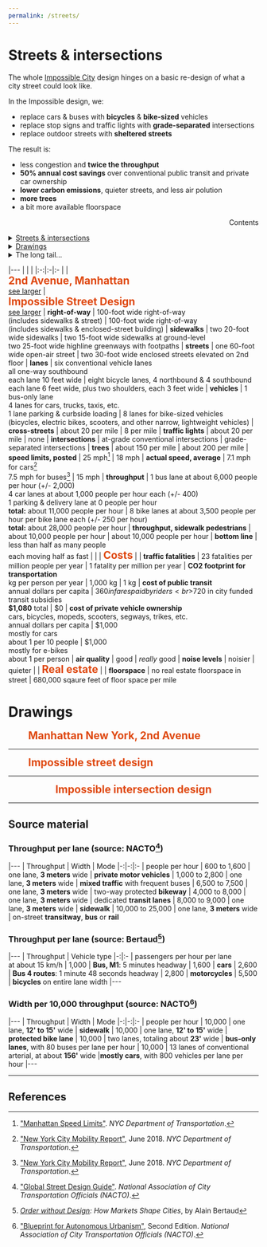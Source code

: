 ```yaml
---
permalink: /streets/
---
```

# <a name="streets"></a>Streets & intersections

<a name="summary"></a>The whole [Impossible City](/) design hinges on a basic re-design of what a city street could look like. 

In the Impossible design, we:
  * replace cars & buses with **bicycles** & **bike-sized** vehicles
  * replace stop signs and traffic lights with **grade-separated** intersections
  * replace outdoor streets with **sheltered streets**

The result is:
  * less congestion and **twice the throughput**
  * **50% annual cost savings** over conventional public transit and private car ownership
  * **lower carbon emissions**, quieter streets, and less air polution
  * **more trees**
  * a bit more available floorspace

<div id="contents-title">
  <div style="float:right;">Contents</div>
  <div id="contents-entries">
    <p>&nbsp;</p>
    <div>
      <details>
        <summary><a href="#streets">Streets & intersections</a></summary>
        <ul>
          <li><a href="#summary">Summary</a></li>
          <li><a href="#comparison">Comparison table</a></li>
        </ul>
      </details>
    </div>
    <div>
      <details>
        <summary><a href="#drawings">Drawings</a></summary>
        <ul>
          <li><a href="#manhattan">2nd Ave Manhattan drawing</a></li>
          <li><a href="#impossible">Impossible street design drawing</a></li>
          <li><a href="#intersection">Impossible intersection design drawing</a></li>
        </ul>
      </details>
    </div>
    <div>
      <details>
        <summary>The long tail...</summary>
        <ul>
          <li><a href="#sources">Source material</a></li>
          <li><a href="#references">References</a></li>
        </ul>
      </details>
    </div>
  </div>
</div>

<a name="comparison"></a>

  |---
  |  |  | 
  |:-:|:-|:-
  | | <object width="400" data="../svg/drawings/manhattan_ave.svg"></object><br><span style="font-size: 1.5em; font-weight: bold; color: #DF4911;">2nd Avenue, Manhattan</span><br><a href="#manhattan">see larger</a> | <object width="400"   data="../svg/drawings/impossible_ave.svg"></object><br><span style="font-size: 1.5em; font-weight: bold; color: #DF4911;">Impossible Street Design</span><br><a href="#impossible">see larger</a>
  | **right-of-way** | 100-foot wide right-of-way<br>(includes sidewalks & street) | 100-foot wide right-of-way<br>(includes sidewalks & enclosed-street building)
  | **sidewalks**    | two 20-foot wide sidewalks | two 15-foot wide sidewalks at ground-level <br> two 25-foot wide highline greenways with footpaths
  | **streets**      | one 60-foot wide open-air street      | two 30-foot wide enclosed streets elevated on 2nd floor
  | **lanes**        | six conventional vehicle lanes<br>all one-way southbound<br>each lane 10 feet wide | eight bicycle lanes, 4 northbound & 4 southbound<br>each lane 6 feet wide, plus two shoulders, each 3 feet wide
  | **vehicles**     | 1 bus-only lane<br> 4 lanes for cars, trucks, taxis, etc. <br> 1 lane parking & curbside loading | 8 lanes for bike-sized vehicles<br>(bicycles, electric bikes, scooters, and other narrow, lightweight vehicles)
  | **cross-streets** | about 20 per mile | 8 per mile
  | **traffic lights** | about 20 per mile | none
  | **intersections** | at-grade conventional intersections | grade-separated intersections
  | **trees** | about 150 per mile | about 200 per mile
  | **speed limits, posted** | 25 mph[^speed-limits] | 18 mph 
  | **actual speed, average** | 7.1 mph for cars[^nycdot] <br> 7.5 mph for buses[^nycdot] | 15 mph 
  | **throughput** | 1 bus lane at about 6,000 people per hour (+/- 2,000)<br> 4 car lanes at about 1,000 people per hour each (+/- 400)<br>1 parking & delivery lane at 0 people per hour<br>**total:** about 11,000 people per hour | 8 bike lanes at about 3,500 people per hour per bike lane each (+/- 250 per hour)<br>**total:** about 28,000 people per hour
  | **throughput, sidewalk pedestrians** | about 10,000 people per hour | about 10,000 people per hour
  | **bottom line** | less than half as many people<br>each moving half as fast | 
  |  | <a name="costs"></a><span style="font-size: 1.5em; font-weight: bold; color: #DF4911;">Costs</span> | 
  | **traffic fatalities** | 23 fatalities per million people per year | 1 fatality per million per year
  | **CO2 footprint for transportation**<br>kg per person per year | 1,000 kg | 1 kg
  | **cost of public transit**<br>annual dollars per capita | $360 in fares paid by riders<br>$720 in city funded transit subsidies<br>**$1,080** total | $0
  | **cost of private vehicle ownership**<br>cars, bicycles, mopeds, scooters, segways, trikes, etc.<br>annual dollars per capita | $1,000<br>mostly for cars<br>about 1 per 10 people | $1,000<br>mostly for e-bikes<br>about 1 per person
  | **air quality** | good | _really_ good
  | **noise levels** | noisier | quieter
  |  | <a name="costs"></a><span style="font-size: 1.5em; font-weight: bold; color: #DF4911;">Real estate</span> | 
  | **floorspace** | no real estate floorspace in street | 680,000 sqaure feet of floor space per mile


# <a name="drawings"></a>Drawings

<figure>
  <a name="manhattan"></a>

  <object width="800" data="../svg/drawings/manhattan_ave.svg"></object> 

  <figcaption style="font-size: 1.5em; font-weight: bold; color: #DF4911;">Manhattan New York, 2nd Avenue</figcaption>
</figure>


---


<figure>
  <a name="impossible"></a>

  <object width="800" data="../svg/drawings/impossible_ave.svg"></object> 

  <figcaption style="font-size: 1.5em; font-weight: bold; color: #DF4911;">Impossible street design</figcaption>
</figure>


---


<figure>
  <a name="intersection"></a>

  <object width="800" data="../svg/drawings/impossible_isometric.svg"> </object> 

  <figcaption style="font-size: 1.5em; font-weight: bold; color: #DF4911; text-align: center">Impossible intersection design</figcaption>
</figure>





---

## <a name="sources"></a>Source material

### <a name="throughput"></a>Throughput per lane (source: NACTO[^gsdg])

|---
| Throughput | Width | Mode 
|-:|-:|:-
| people per hour
| 600 to 1,600 | one lane, **3 meters** wide | **private motor vehicles**
| 1,000 to 2,800 | one lane, **3 meters** wide | **mixed traffic** with frequent buses
| 6,500 to 7,500 | one lane, **3 meters** wide | two-way protected **bikeway**
| 4,000 to 8,000 | one lane, **3 meters** wide | dedicated **transit lanes**
| 8,000 to 9,000 | one lane, **3 meters** wide | **sidewalk**
| 10,000 to 25,000 | one lane, **3 meters** wide | on-street **transitway**, **bus** or **rail**

### <a name="throughput"></a>Throughput per lane (source: Bertaud[^bertaud])

|---
| Throughput | Vehicle type
|-:|:-
| passengers per hour per lane<br>at about 15 km/h
| 1,000 | **Bus, M1**: 5 minutes headway
| 1,600 | **cars**
| 2,600 | **Bus 4 routes**: 1 minute 48 seconds headway
| 2,800 | **motorcycles**
| 5,500 | **bicycles** on entire lane width
|---


### <a name="throughput"></a>Width per 10,000 throughput (source: NACTO[^nacto])

|---
| Throughput | Width | Mode 
|-:|-:|:-
| people per hour
| 10,000 | one lane, **12' to 15'** wide | **sidewalk**
| 10,000 | one lane, **12' to 15'** wide | **protected bike lane** 
| 10,000 | two lanes, totaling about **23'** wide | **bus-only lanes**, with 80 buses per lane per hour
| 10,000 | 13 lanes of conventional arterial, at about **156'** wide |**mostly cars**, with 800 vehicles per lane per hour
|---

---

## <a name="references"></a>References

[^bertaud]: _[Order without Design](https://mitpress.mit.edu/books/order-without-design): How Markets Shape Cities_, by Alain Bertaud

[^gsdg]: ["Global Street Design Guide"](https://nacto.org/publication/global-street-design-guide/). _National Association of City Transportation Officials (NACTO)_.

[^nacto]: ["Blueprint for Autonomous Urbanism"](https://nacto.org/publication/bau2/), Second Edition. _National Association of City Transportation Officials (NACTO)_.

[^nycdot]: ["New York City Mobility Report"](http://www.nyc.gov/html/dot/downloads/pdf/mobility-report-2018-screen-optimized.pdf), June 2018. _NYC Department of Transportation_.

[^speed-limits]: ["Manhattan Speed Limits"](https://www1.nyc.gov/html/dot/downloads/pdf/current-pre-vision-zero-speed-limit-maps.pdf).  _NYC Department of Transportation_.

